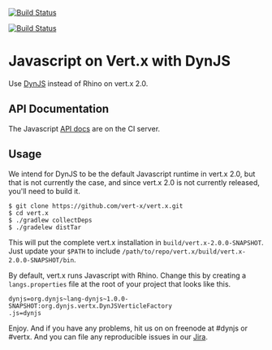 [![Build Status](https://secure.travis-ci.org/vert-x/mod-lang-dynjs.png) ](http://travis-ci.org/vert-x/mod-lang-dynjs)

[![Build Status](https://buildhive.cloudbees.com/job/vert-x/job/mod-lang-dynjs/badge/icon) ](https://buildhive.cloudbees.com/job/vert-x/job/mod-lang-dynjs/)

# Javascript on Vert.x with DynJS

Use [DynJS](http://github.com/dynjs/dynjs) instead of Rhino on vert.x 2.0.

## API Documentation

The Javascript 
[API docs](https://projectodd.ci.cloudbees.com/view/DynJS/job/mod-lang-dynjs/lastSuccessfulBuild/artifact/target/docs/index.html)
are on the CI server.

## Usage

We intend for DynJS to be the default Javascript runtime in vert.x 2.0, but
that is not currently the case, and since vert.x 2.0 is not currently released,
you'll need to build it.

    $ git clone https://github.com/vert-x/vert.x.git
    $ cd vert.x
    $ ./gradlew collectDeps
    $ ./gradelew distTar

This will put the complete vert.x installation in
`build/vert.x-2.0.0-SNAPSHOT`. Just update your `$PATH` to include
`/path/to/repo/vert.x/build/vert.x-2.0.0-SNAPSHOT/bin`. 

By default, vert.x runs Javascript with Rhino. Change this by creating a
`langs.properties` file at the root of your project that looks like this.

    dynjs=org.dynjs~lang-dynjs~1.0.0-SNAPSHOT:org.dynjs.vertx.DynJSVerticleFactory
    .js=dynjs

Enjoy. And if you have any problems, hit us on on freenode at #dynjs or #vertx.
And you can file any reproducible issues in our
[Jira](http://jira.codehaus.org/browse/DYNJS).
